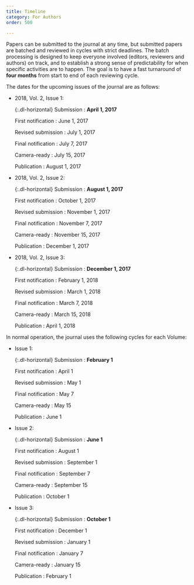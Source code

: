 ```yaml
---
title: Timeline
category: For Authors
order: 500

---
```

Papers can be submitted to the journal at any time, but submitted papers are batched and reviewed in cycles with strict deadlines. The batch processing is designed to keep everyone involved (editors, reviewers and authors) on track, and to establish a strong sense of predictability for when specific activities are to happen. The goal is to have a fast turnaround of **four months** from start to end of each reviewing cycle.

The dates for the upcoming issues of the journal are as follows:

* 2018, Vol. 2, Issue 1:

  {:.dl-horizontal}
  Submission
  : **April 1, 2017**

  First notification
  : June 1, 2017

  Revised submission
  : July 1, 2017

  Final notification
  : July 7, 2017

  Camera-ready
  : July 15, 2017

  Publication
  : August 1, 2017

* 2018, Vol. 2, Issue 2:

  {:.dl-horizontal}
  Submission
  : **August 1, 2017**

  First notification
  : October 1, 2017

  Revised submission
  : November 1, 2017

  Final notification
  : November 7, 2017

  Camera-ready
  : November 15, 2017

  Publication
  : December 1, 2017
  
* 2018, Vol. 2, Issue 3:

  {:.dl-horizontal}
  Submission
  : **December 1, 2017**

  First notification
  : February 1, 2018

  Revised submission
  : March 1, 2018

  Final notification
  : March 7, 2018

  Camera-ready
  : March 15, 2018

  Publication
  : April 1, 2018

In normal operation, the journal uses the following cycles for each Volume:

* Issue 1:

  {:.dl-horizontal}
  Submission
  : **February 1**

  First notification
  : April 1

  Revised submission
  : May 1

  Final notification
  : May 7

  Camera-ready
  : May 15

  Publication
  : June 1

* Issue 2:

  {:.dl-horizontal}
  Submission
  : **June 1**

  First notification
  : August 1

  Revised submission
  : September 1

  Final notification
  : September 7

  Camera-ready
  : September 15

  Publication
  : October 1

* Issue 3:

  {:.dl-horizontal}
  Submission
  : **October 1**

  First notification
  : December 1

  Revised submission
  : January 1

  Final notification
  : January 7

  Camera-ready
  : January 15 

  Publication
  : February 1
